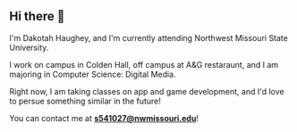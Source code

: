 ## Hi there 👋

I'm Dakotah Haughey, and I'm currently attending Northwest Missouri State University. 

I work on campus in Colden Hall, off campus at A&G restaraunt, and I am majoring in Computer Science: Digital Media. 

Right now, I am taking classes on app and game development, and I'd love to persue something similar in the future!

You can contact me at **s541027@nwmissouri.edu**!
